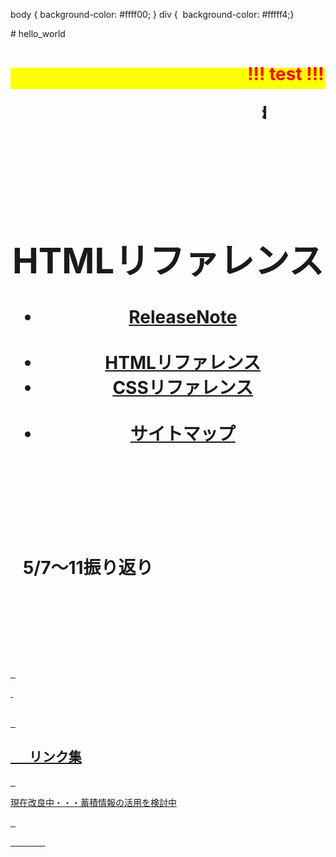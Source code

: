 <!DOCTYPE html>
<!--
<html lang="ja">
  <head> <meta charset="UTF-8">
    <title>HTML5サンプル</title>
<style type="text/css"> 
p {color: #0d0015;font-size: 1em; }
-->
<!--
.red {color:#ff0000;}
.grey {color:#ffffff; background:#999999;} 
.yellow {color:#ff0000; background:#ffff00;}
.blue {color:#0000ff;}
.waku {border:2px dotted #99cc66;　　　　　　line-height: 200%;　　　　　　padding: 10px;}
-->
body { background-color: #ffff00; }
div {  background-color: #fffff4;}</style><link rel="stylesheet" href="../style.css/" type="text/css">
</head>
<body>
  # hello_world
<p>
 <p><h1><span style="color:#ff0000; background-color:#ffff00;"><marquee behavior="alternate">!!! test !!!</marquee></span></p>
  <p align="right"><marquee direction="right" scrollamount="20" width="20%">(^_^)/~torokoid</marquee></p>
<!-- ヘッダ --> 
  <header> <h1>HTMLリファレンス</h1>
    <nav>
      <ul>
        <li>
          <a href=".html">ReleaseNote</a>        </li> 
        <li>        <a href="../html/">HTMLリファレンス</a>        </li>
        <li><a href=".css">CSSリファレンス</a></li> 
        <li><a href="../sitemap/">サイトマップ</a></li>
      </ul> 
    </nav>
  </header>
<h1>    5/7～11振り返り</h1>   <p>&#160;</p>   
  <p>              <span class="ms-rteForeColor-2 ms-rteFontSize-3">         <a href=/Announcements.aspx</a></span></p>   <p>&#160;</p>
<div><br/>   <h2>       <span class="blue"><strong> リンク集 </strong></span></h2>   <p>現在改良中・・・蓄積情報の活用を検討中</p>   <p>       <span class="ms-rteForeColor-2 ms-rteFontSize-3">         <a href="aspx</a></span></p><br/></div>
<!-- フッタ --> <footer> Copyright 2018 torokoid </footer>
</body>
</html>
